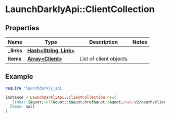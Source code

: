 # LaunchDarklyApi::ClientCollection

## Properties

| Name | Type | Description | Notes |
| ---- | ---- | ----------- | ----- |
| **_links** | [**Hash&lt;String, Link&gt;**](Link.md) |  |  |
| **items** | [**Array&lt;Client&gt;**](Client.md) | List of client objects |  |

## Example

```ruby
require 'launchdarkly_api'

instance = LaunchDarklyApi::ClientCollection.new(
  _links: {&quot;self&quot;:{&quot;href&quot;:&quot;/api/v2/oauth/clients&quot;,&quot;type&quot;:&quot;application/json&quot;}},
  items: null
)
```

